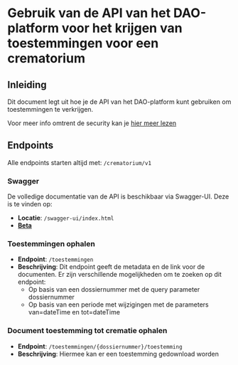 # Gebruik van de API van het DAO-platform voor het krijgen van toestemmingen voor een crematorium

## Inleiding

Dit document legt uit hoe je de API van het DAO-platform kunt gebruiken om toestemmingen te verkrijgen.

Voor meer info omtrent de security kan je [hier meer lezen](../../../algemeen/security/README.md)

## Endpoints

Alle endpoints starten altijd met: `/crematorium/v1`

### Swagger
De volledige documentatie van de API is beschikbaar via Swagger-UI. Deze is te vinden op:
- **Locatie**: `/swagger-ui/index.html`
- [**Beta**](https://elys.api.beta-athumi.eu/swagger-ui/index.html?urls.primaryName=Crematorium)

### Toestemmingen ophalen
- **Endpoint**: `/toestemmingen`
- **Beschrijving**: Dit endpoint geeft de metadata en de link voor de documenten. Er zijn verschillende mogelijkheden om te zoeken op dit endpoint:
  - Op basis van een dossiernummer met de query parameter dossiernummer
  - Op basis van een periode met wijzigingen met de parameters van=dateTime en tot=dateTime 

### Document toestemming tot crematie ophalen
- **Endpoint**: `/toestemmingen/{dossiernummer}/toestemming`
- **Beschrijving**: Hiermee kan er een toestemming gedownload worden 


